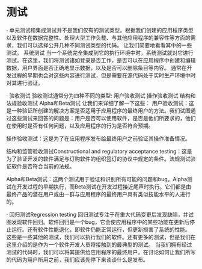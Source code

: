 # 测试

· 单元测试和集成测试并不是我们仅有的测试类型。根据我们创建的应用程序类型以及软件在数据完整性、处理大型工作负载、与其他应用程序的兼容性等方面的需求，我们可以选择公开几种不同测试类型的代码。
让我们简要地看看其中的一些测试。
系统测试
当一个系统完全集成到它的执行环境中时，系统测试就对它进行测试。在这里，我们将测试诸如登录是否工作，是否可以在应用程序中创建和编辑数据，用户界面是否正确地显示数据，以及是否可以删除条目等内容。
通常在开发过程的早期也会对这些内容进行测试，但是需要在源代码处于实时生产环境中时对其进行验证。

· 验收测试
验收测试通常分为四种不同的类型:
用户验收测试
操作验收测试
结构和法规验收测试
Alpha和Beta测试
让我们来详细了解一下这些：
用户验收测试：这是一种验证所创建的解决方案是否适用于应用程序的最终用户的方法。我们试图通过这些测试来回答的问题是：用户是否可以使用软件，是否是他们所要求的，他们在使用时是否有任何问题，以及应用程序的行为是否符合预期。

操作验收测试：这是为了在应用程序发布给最终用户之前验证其操作准备情况。

结构和监管验收测试Constructional and regulatory acceptance testing：这是为了验证开发的软件满足与订购软件的组织签订的协议中规定的条件。法规测试验证软件是否符合当前的法规。

Alpha和Beta测试：这两个测试用于验证和识别所有可能的问题和bug。Alpha测试在开发过程的早期执行，而Beta测试在开发过程接近尾声时执行。它们都是由最终产品的潜在用户或由一群与应用程序的最终用户具有类似技能水平的人进行的。

· 回归测试Regression testing
回归测试专注于在重大代码变更后发现缺陷，并试图发现软件回归。软件回归是一个bug，它会使应用程序中的某些功能在更新后停止运行。还有软件性能退化，即软件仍能正常运行，但更新损害了系统的性能。
这些是一些其他的测试，我们可以执行我们的软件。还有更多的测试，但是我们在这里介绍的是作为一个软件开发人员将接触到的最典型的测试。
当我们拥有经过测试的代码时，我们可以将其提供给应用程序的最终用户。在讨论如何让我们所写的代码为用户所用之前，我们应该先停下来谈谈什么是发布。